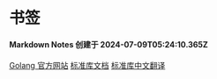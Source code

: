 # 书签

#### Markdown Notes 创建于 2024-07-09T05:24:10.365Z
[Golang 官方网站](https://golang.org)
[标准库文档](https://golang.org/pkg)
[标准库中文翻译](https://studygolang.com/pkgdoc)
